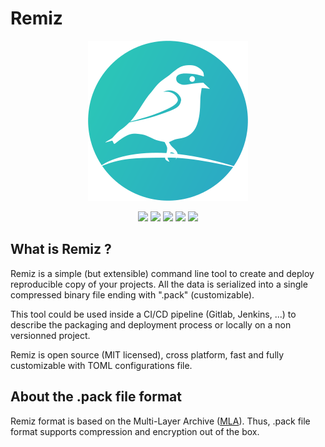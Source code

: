 # Remiz

<p align="center">
  <img src="https://github.com/remiz-org/remiz/blob/main/logo.png?raw=true">
</p>

<p align="center">
  <a href="#" alt="maintenance-status"><img src="https://img.shields.io/badge/maintenance-actively--developed-brightgreen.svg"/></a>
  <a href="#" alt="integration"><img src="https://github.com/remiz-org/remiz/actions/workflows/test.yml/badge.svg"/></a>
  <a href="https://remiz-org.github.io/remiz/", alt="Website/Documentation"><img src="https://img.shields.io/badge/Documentation-OK-15afff" /></a>
  <a href="https://opensource.org/licenses/MIT" alt="License: MIT"><img src="https://img.shields.io/badge/License-MIT-yellow.svg"/></a>
  <a href="https://github.com/remiz-org/remiz/releases/latest" alt="Github All Releases"><img src="https://img.shields.io/github/downloads/remiz-org/remiz/total.svg"/></a>
</p>

## What is Remiz ?

Remiz is a simple (but extensible) command line tool to create and deploy reproducible copy of your projects.
All the data is serialized into a single compressed binary file ending with ".pack" (customizable).

This tool could be used inside a CI/CD pipeline (Gitlab, Jenkins, ...) to describe the packaging and deployment process or locally on a non versionned project.

Remiz is open source (MIT licensed), cross platform, fast and fully customizable with TOML configurations file.


## About the .pack file format

Remiz format is based on the Multi-Layer Archive ([MLA](https://github.com/ANSSI-FR/MLA)). Thus, .pack file format supports compression and encryption out of the box.
